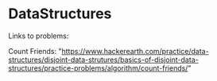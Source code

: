 # DataStructures

Links to problems:

Count Friends: "https://www.hackerearth.com/practice/data-structures/disjoint-data-strutures/basics-of-disjoint-data-structures/practice-problems/algorithm/count-friends/"
